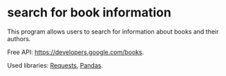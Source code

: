 # search for book information

This program allows users to search for information about books and their authors.

Free API: https://developers.google.com/books.

Used libraries: [Requests](https://docs.python-requests.org/en/v2.0.0/), [Pandas](https://pandas.pydata.org/docs/index.html#).

